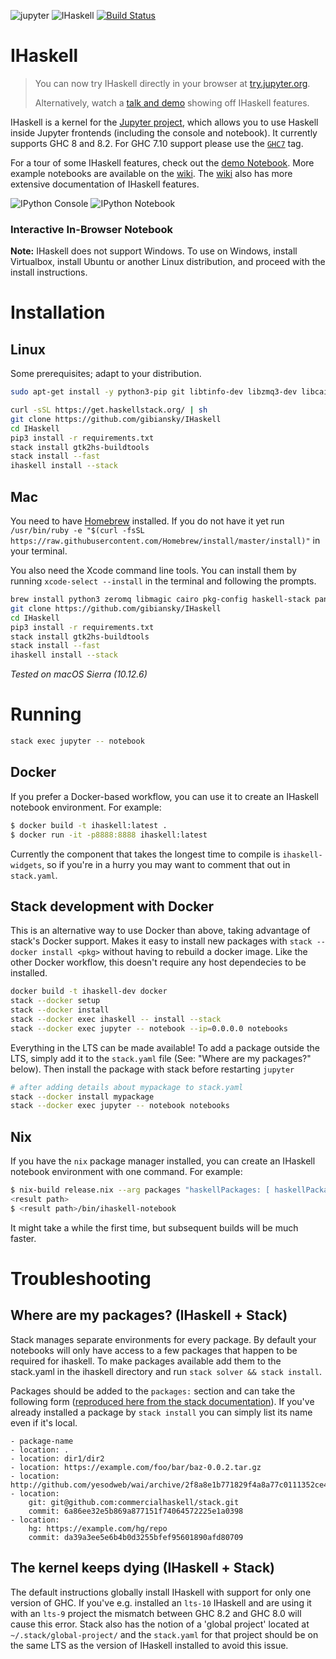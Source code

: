 ![jupyter](https://i.imgur.com/S16l2Hw.png) ![IHaskell](https://i.imgur.com/qhXXFbA.png) [![Build Status](https://travis-ci.org/gibiansky/IHaskell.svg?branch=master)](https://travis-ci.org/gibiansky/IHaskell)

# IHaskell

> You can now try IHaskell directly in your browser at [try.jupyter.org](https://try.jupyter.org).
>
> Alternatively, watch a [talk and demo](http://begriffs.com/posts/2016-01-20-ihaskell-notebook.html) showing off IHaskell features.

IHaskell is a kernel for the [Jupyter project](http://ipython.org), which allows you to use Haskell inside Jupyter frontends (including the console and notebook). It currently supports GHC 8 and 8.2. For GHC 7.10 support please use the [`GHC7`](https://github.com/gibiansky/IHaskell/releases/tag/GHC7) tag.

For a tour of some IHaskell features, check out the [demo Notebook](http://nbviewer.ipython.org/github/gibiansky/IHaskell/blob/master/notebooks/IHaskell.ipynb). More example notebooks are available on the [wiki](https://github.com/gibiansky/IHaskell/wiki).
The [wiki](https://github.com/gibiansky/IHaskell/wiki) also has more extensive documentation of IHaskell features.

![IPython Console](https://raw.github.com/gibiansky/IHaskell/master/images/ihaskell-console.png)
![IPython Notebook](https://raw.github.com/gibiansky/IHaskell/master/images/ihaskell-notebook.png)

### Interactive In-Browser Notebook


**Note:** IHaskell does not support Windows. To use on Windows, install
Virtualbox, install Ubuntu or another Linux distribution, and proceed with the
install instructions.

# Installation

## Linux

Some prerequisites; adapt to your distribution.

```bash
sudo apt-get install -y python3-pip git libtinfo-dev libzmq3-dev libcairo2-dev libpango1.0-dev libmagic-dev libblas-dev liblapack-dev
```

```bash
curl -sSL https://get.haskellstack.org/ | sh
git clone https://github.com/gibiansky/IHaskell
cd IHaskell
pip3 install -r requirements.txt
stack install gtk2hs-buildtools
stack install --fast
ihaskell install --stack
```

## Mac

You need to have [Homebrew](https://brew.sh) installed. 
If you do not have it yet run `/usr/bin/ruby -e "$(curl -fsSL https://raw.githubusercontent.com/Homebrew/install/master/install)"` in your terminal.

You also need the Xcode command line tools.
You can install them by running `xcode-select --install` in the terminal and following the prompts.

```bash
brew install python3 zeromq libmagic cairo pkg-config haskell-stack pango
git clone https://github.com/gibiansky/IHaskell
cd IHaskell
pip3 install -r requirements.txt
stack install gtk2hs-buildtools
stack install --fast
ihaskell install --stack
```

_Tested on macOS Sierra (10.12.6)_

# Running

```bash
stack exec jupyter -- notebook
```

## Docker

If you prefer a Docker-based workflow, you can use it to create an IHaskell
notebook environment. For example:

```bash
$ docker build -t ihaskell:latest .
$ docker run -it -p8888:8888 ihaskell:latest
```

Currently the component that takes the longest time to compile is
`ihaskell-widgets`, so if you're in a hurry you may want to comment that out in
`stack.yaml`.

## Stack development with Docker
This is an alternative way to use Docker than above, taking advantage of stack's Docker support.
Makes it easy to install new packages with `stack --docker install <pkg>` without having to rebuild a docker image.
Like the other Docker workflow, this doesn't require any host dependecies to be installed.

```bash
docker build -t ihaskell-dev docker
stack --docker setup
stack --docker install
stack --docker exec ihaskell -- install --stack
stack --docker exec jupyter -- notebook --ip=0.0.0.0 notebooks
```

Everything in the LTS can be made available!
To add a package outside the LTS, simply add it to the `stack.yaml` file  (See: "Where are my packages?" below).
Then install the package with stack before restarting `jupyter`

```bash
# after adding details about mypackage to stack.yaml
stack --docker install mypackage
stack --docker exec jupyter -- notebook notebooks
```

## Nix

If you have the `nix` package manager installed, you can create an IHaskell
notebook environment with one command. For example:

```bash
$ nix-build release.nix --arg packages "haskellPackages: [ haskellPackages.lens ]"
<result path>
$ <result path>/bin/ihaskell-notebook
```

It might take a while the first time, but subsequent builds will be much faster.

# Troubleshooting

## Where are my packages? (IHaskell + Stack)

Stack manages separate environments for every package. By default your notebooks
will only have access to a few packages that happen to be required for
ihaskell. To make packages available add them to the stack.yaml in the ihaskell
directory and run `stack solver && stack install`.

Packages should be added to the `packages:` section and can take the following
form
([reproduced here from the stack documentation](https://github.com/commercialhaskell/stack/blob/master/doc/yaml_configuration.md#packages)). If
you've already installed a package by `stack install` you can simply list its
name even if it's local.

```
- package-name
- location: .
- location: dir1/dir2
- location: https://example.com/foo/bar/baz-0.0.2.tar.gz
- location: http://github.com/yesodweb/wai/archive/2f8a8e1b771829f4a8a77c0111352ce45a14c30f.zip
- location:
    git: git@github.com:commercialhaskell/stack.git
    commit: 6a86ee32e5b869a877151f74064572225e1a0398
- location:
    hg: https://example.com/hg/repo
    commit: da39a3ee5e6b4b0d3255bfef95601890afd80709
```

## The kernel keeps dying (IHaskell + Stack)

The default instructions globally install IHaskell with support for only one
version of GHC. If you've e.g. installed an `lts-10` IHaskell and are using it
with an `lts-9` project the mismatch between GHC 8.2 and GHC 8.0 will cause
this error. Stack also has the notion of a 'global project' located at
`~/.stack/global-project/` and the `stack.yaml` for that project should be on
the same LTS as the version of IHaskell installed to avoid this issue.
